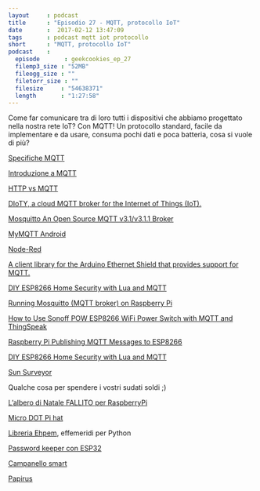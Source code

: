 ```yaml
---
layout     : podcast
title      : "Episodio 27 - MQTT, protocollo IoT" 
date       :  2017-02-12 13:47:09
tags       : podcast mqtt iot protocollo 
short      : "MQTT, protocollo IoT" 
podcast    :
  episode       : geekcookies_ep_27
  filemp3_size : "52MB"
  fileogg_size : ""
  filetorr_size : ""
  filesize     : "54638371"
  length       : "1:27:58"
---
```


Come far comunicare tra di loro tutti i dispositivi che abbiamo progettato nella nostra rete IoT? Con MQTT!
Un protocollo standard, facile da implementare e da usare, consuma pochi dati e poca batteria, cosa si vuole di più?

<!-- more -->

[Specifiche MQTT](https://www.ibm.com/developerworks/webservices/library/ws-mqtt/)

[Introduzione a MQTT](http://www.lucadentella.it/2016/10/24/mqtt-introduzione/)

[HTTP vs MQTT](http://www.html.it/pag/49123/iot-la-scelta-del-protocollo-http-vs-mqtt/)

[DIoTY, a cloud MQTT broker for the Internet of Things (IoT).](http://www.dioty.co/)

[Mosquitto An Open Source MQTT v3.1/v3.1.1 Broker](https://mosquitto.org/)

[MyMQTT Android](https://play.google.com/store/apps/details?id%3Dat.tripwire.mqtt.client)

[Node-Red](http://nodered.org/)

[A client library for the Arduino Ethernet Shield that provides support for MQTT.](http://pubsubclient.knolleary.net/)

[DIY ESP8266 Home Security with Lua and MQTT](https://learn.adafruit.com/diy-esp8266-home-security-with-lua-and-mqtt/overview)

[Running Mosquitto (MQTT broker) on Raspberry Pi](http://www.seeed.cc/project_detail.html?id%3D1754)

[How to Use Sonoff POW ESP8266 WiFi Power Switch with MQTT and ThingSpeak](http://www.cnx-software.com/2016/12/11/how-to-use-sonoff-pow-esp8266-wifi-power-switch-with-mqtt-and-thingspeak/)

[Raspberry Pi Publishing MQTT Messages to ESP8266](https://randomnerdtutorials.com/raspberry-pi-publishing-mqtt-messages-to-esp8266/)

[DIY ESP8266 Home Security with Lua and MQTT](https://www.academia.edu/27941524/DIY_ESP8266_Home_Security_with_Lua_and_MQTT)

[Sun Surveyor](https://play.google.com/store/apps/details?id%3Dcom.ratana.sunsurveyor)


Qualche cosa per spendere i vostri sudati soldi ;)

[L’albero di Natale FALLITO per RaspberryPi](https://thepihut.com/collections/raspberry-pi-store/products/3d-xmas-tree-kit-for-raspberry-pi?variant%3D27892977745)

[Micro DOT Pi hat](https://thepihut.com/collections/raspberry-pi-store/products/micro-dot-phat)

[Libreria Ehpem](http://rhodesmill.org/pyephem/date.html), effemeridi per Python

[Password keeper con ESP32](https://blog.hackster.io/the-mooltipass-mini-is-a-portable-offline-password-keeper-7e2ecf3cd98%23.a9ki6z4da)

[Campanello smart](http://www.instructables.com/id/Low-Cost-Arduino-Smart-Doorbell/)

[Papirus](https://thepihut.com/products/papirus-epaper-eink-screen-hat)

